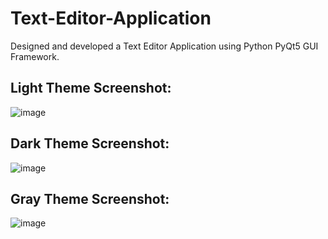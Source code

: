 # Text-Editor-Application
Designed and developed a Text Editor Application using Python PyQt5 GUI Framework.

## Light Theme Screenshot:

![image](https://user-images.githubusercontent.com/78471553/139436111-ab82bc90-a315-40d0-8ba4-a2f88f96fdbe.png)

## Dark Theme Screenshot:

![image](https://user-images.githubusercontent.com/78471553/139435970-1302fa12-3bc8-4794-8d4e-561f01381ea8.png)

## Gray Theme Screenshot:

![image](https://user-images.githubusercontent.com/78471553/139436321-6911d1c6-45e3-478c-b2cd-8f5c2186578b.png)


